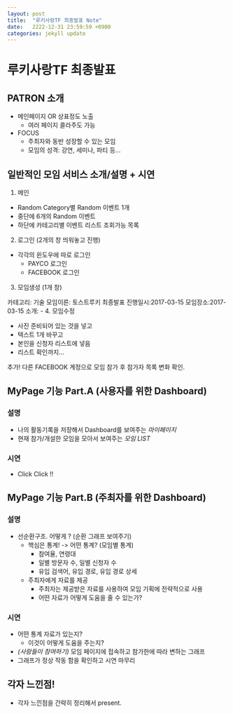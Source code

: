 ```yaml
---
layout: post
title:  "루키사랑TF 최종발표 Note"
date:   2222-12-31 23:59:59 +0900
categories: jekyll update
---
```


# 루키사랑TF 최종발표

## PATRON 소개

- 메인페이지 OR  상표정도 노출
  - 여러 페이지 콜라주도 가능
- FOCUS
  - 주최자와 동반 성장할 수 있는 모임
  - 모임의 성격: 강연, 세미나, 파티 등...

## 일반적인 모임 서비스 소개/설명 + 시연

1. 메인
  - Random Category별 Random 이벤트 1개
  - 중단에 6개의 Random 이벤트
  - 하단에 카테고리별 이벤트 리스트 조회가능 목록
2. 로그인 (2개의 창 띄워놓고 진행)
  - 각각의 윈도우에 따로 로그인
    - PAYCO 로그인
    - FACEBOOK 로그인
3. 모임생성 (1개 창)

  카테고리: 기술
  모임이른: 토스트루키 최종발표
  진행일시:2017-03-15
  모임장소:2017-03-15
  소개: -
4. 모임수정
  - 사진 준비되어 있는 것을 넣고
  - 텍스트 1개 바꾸고
  - 본인을 신청자 리스트에 넣음
  - 리스트 확인까지...

추가!
  다른 FACEBOOK 계정으로 모임 참가 후 참가자 목록 변화 확인.

## MyPage 기능 Part.A (사용자를 위한 Dashboard)

### 설명

  - 나의 활동기록을 저장해서 Dashboard를 보여주는 *마이페이지*
  - 현재 참가/개설한 모임을 모아서 보여주는 *모임 LIST*

### 시연

 - Click Click !!

## MyPage 기능 Part.B (주최자를 위한 Dashboard)

### 설명

  - 선순환구조. 어떻게 ? (순환 그래프 보여주기)
    - 핵심은 통계! -> 어떤 통계? (모임별 통계)
      - 참여율, 연령대
      - 일별 방문자 수, 일별 신청자 수
      - 유입 검색어, 유입 경로, 유입 경로 상세
    - 주최자에게 자료를 제공
      - 주최자는 제공받은 자료를 사용하여 모임 기획에 전략적으로 사용
      - 어떤 자료가 어떻게 도움을 줄 수 있는가?

### 시연

  - 어떤 통계 자료가 있는지?
    - 이것이 어떻게 도움을 주는지?
  - *(사람들이 참여하기)* 모임 페이지에 접속하고 참가한에 따라 변하는 그래프
  - 그래프가 정상 작동 함을 확인하고 시연 마무리

## 각자 느낀점!
  - 각자 느낀점을 간략히 정리해서 present.
